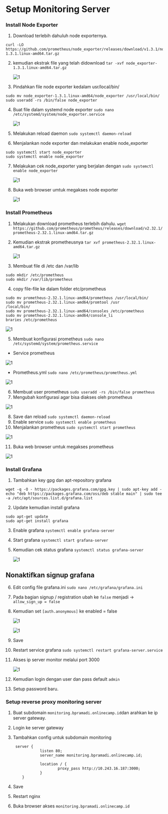 # Setup Monitoring Server

### Install Node Exporter

1. Download terlebih dahuluh node exporternya.

```
curl -LO https://github.com/prometheus/node_exporter/releases/download/v1.3.1/node_exporter-1.3.1.linux-amd64.tar.gz
```

2. kemudian ekstrak file yang telah didownload `tar -xvf node_exporter-1.3.1.linux-amd64.tar.gz`

   ![1](assets/node-1.png)

3. Pindahkan file node exporter kedalam usr/local/bin/

```
sudo mv node_exporter-1.3.1.linux-amd64/node_exporter /usr/local/bin/
sudo useradd -rs /bin/false node_exporter
```

4. Buat file dalam systemd node exporter `sudo nano /etc/systemd/system/node_exporter.service`

   ![1](assets/node-3.png)

5. Melakukan reload daemon `sudo systemctl daemon-reload`

6. Menjalankan node exporter dan melakukan enable node_exporter

```
sudo systemctl start node_exporter
sudo systemctl enable node_exporter
```

7. Melakukan cek node_exporter yang berjalan dengan `sudo systemctl enable node_exporter`

   ![1](assets/node-3.png)

8. Buka web browser umtuk megakses node exporter

   ![1](assets/node-3.png)

### Install Prometheus

1. Melakukan download prometheus terlebih dahulu. `wget https://github.com/prometheus/prometheus/releases/download/v2.32.1/prometheus-2.32.1.linux-amd64.tar.gz`

2. Kemudian ekstrak prometheusnya `tar xvf prometheus-2.32.1.linux-amd64.tar.gz`

   ![1](assets/prometheus-1.png)

3. Membuat file di /etc dan /var/lib

```
sudo mkdir /etc/prometheus
sudo mkdir /var/lib/prometheus
```

4. copy file-file ke dalam folder etc/prometheus

```
sudo mv prometheus-2.32.1.linux-amd64/prometheus /usr/local/bin/
sudo mv prometheus-2.32.1.linux-amd64/promtool /usr
/local/bin/
sudo mv prometheus-2.32.1.linux-amd64/consoles /etc/prometheus
sudo mv prometheus-2.32.1.linux-amd64/console_li
braries /etc/prometheus
```

![1](assets/prometheus-3.png)

5. Membuat konfigurasi prometheus `sudo nano /etc/systemd/system/prometheus.service`

- Service prometheus

![1](assets/prometheus-4.png)

- Prometheus.yml `sudo nano /etc/prometheus/prometheus.yml`

![1](assets/prometheus-5.png)

6. Membuat user prometheus `sudo useradd -rs /bin/false prometheus`
7. Mengubah konfigurasi agar bisa diakses oleh prometheus

![1](assets/prometheus-6.png)

8. Save dan reload `sudo systemctl daemon-reload`
9. Enable service `sudo systemctl enable prometheus`
10. Menjalankan prometheus `sudo systemctl start prometheus`

![1](assets/prometheus-7.png)

11. Buka web browser umtuk megakses prometheus

![1](assets/prometheus-8.png)

### Install Grafana

1. Tambahkan key gpg dan apt-repository grafana

```
wget -q -O - https://packages.grafana.com/gpg.key | sudo apt-key add -
echo "deb https://packages.grafana.com/oss/deb stable main" | sudo tee -a /etc/apt/sources.list.d/grafana.list
```

2. Update kemudian install grafana

```
sudo apt-get update
sudo apt-get install grafana
```

3. Enable grafana `systemctl enable grafana-server`
4. Start grafana `systemctl start grafana-server`
5. Kemudian cek status grafana `systemctl status grafana-server`

   ![1](assets/grafana-3.png)

## Nonaktifkan signup grafana

6. Edit config file grafana.ini `sudo nano /etc/grafana/grafana.ini`
7. Pada bagian signup / registration ubah ke `false` menjadi -> `allow_sign_up = false`
8. Kemudian set `[auth.anonymous]` ke enabled = false

   ![1](assets/grafana-4.png)

   ![1](assets/grafana-5.png)

9. Save
10. Restart service grafana `sudo systemctl restart grafana-server.service`
11. Akses ip server monitor melalui port 3000

    ![1](assets/grafana-6.png)

12. Kemudian login dengan user dan pass default `admin`
13. Setup password baru.

### Setup reverse proxy monitoring server

1. Buat subdomain `monitoring.bpramadi.onlinecamp.id`dan arahkan ke ip server gateway.
2. Login ke server gateway
3. Tambahkan config untuk subdomain monitoring

   ```
    server {
               listen 80;
               server_name monitoring.bpramadi.onlinecamp.id;

               location / {
                       proxy_pass http://10.243.16.187:3000;
               }
       }

   ```

4. Save
5. Restart nginx
6. Buka browser akses `monitoring.bpramadi.onlinecamp.id`
